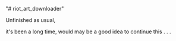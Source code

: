 "# riot_art_downloader" 

Unfinished as usual,

it's been a long time, would may be a good idea to continue this . . .
